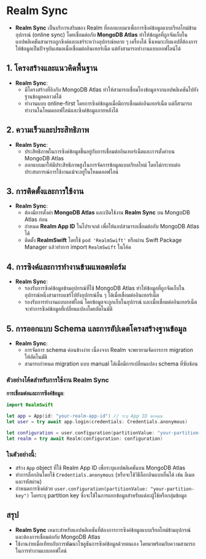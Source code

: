 # Realm Sync 
- **Realm Sync** เป็นบริการเสริมของ Realm ที่ออกแบบมาเพื่อการซิงค์ข้อมูลแบบเรียลไทม์ข้ามอุปกรณ์ (online sync) โดยเชื่อมต่อกับ **MongoDB Atlas** ทำให้ข้อมูลที่ถูกจัดเก็บในแอปพลิเคชันสามารถถูกซิงค์และแชร์ระหว่างอุปกรณ์หลาย ๆ เครื่องได้ ซึ่งเหมาะกับแอปที่ต้องการให้ข้อมูลเป็นปัจจุบันเสมอเมื่อเชื่อมต่ออินเทอร์เน็ต แต่ยังสามารถทำงานแบบออฟไลน์ได้

## 1. โครงสร้างและแนวคิดพื้นฐาน
- **Realm Sync**:
    - มีโครงสร้างที่อิงกับ MongoDB Atlas ทำให้สามารถเชื่อมโยงข้อมูลจากแอปพลิเคชันไปยังฐานข้อมูลคลาวด์ได้
    - ทำงานแบบ online-first โดยการซิงค์ข้อมูลเมื่อมีการเชื่อมต่ออินเทอร์เน็ต แต่ก็สามารถทำงานในโหมดออฟไลน์และซิงค์ข้อมูลภายหลังได้

## 2. ความเร็วและประสิทธิภาพ
- **Realm Sync**:
    - ประสิทธิภาพในการซิงค์ข้อมูลขึ้นอยู่กับการเชื่อมต่ออินเทอร์เน็ตและการตั้งค่าบน MongoDB Atlas
    - ออกแบบมาให้มีประสิทธิภาพสูงในการจัดการข้อมูลแบบเรียลไทม์ โดยไม่กระทบต่อประสบการณ์การใช้งานแม้จะอยู่ในโหมดออฟไลน์

## 3. การติดตั้งและการใช้งาน
- **Realm Sync**:
    - ต้องมีการตั้งค่า **MongoDB Atlas** และเปิดใช้งาน **Realm Sync** บน MongoDB Atlas ก่อน
    - กำหนด **Realm App ID** ในโปรเจกต์ เพื่อให้แอปสามารถเชื่อมต่อกับ MongoDB Atlas ได้
    - ติดตั้ง **RealmSwift** โดยใช้ `pod 'RealmSwift'` หรือผ่าน Swift Package Manager แล้วทำการ import `RealmSwift` ในโค้ด

## 4. การซิงค์และการทำงานข้ามแพลตฟอร์ม
- **Realm Sync**:
    - รองรับการซิงค์ข้อมูลข้ามอุปกรณ์ที่ใช้ MongoDB Atlas ทำให้ข้อมูลที่ถูกจัดเก็บในอุปกรณ์หนึ่งสามารถแชร์ไปยังอุปกรณ์อื่น ๆ ได้เมื่อเชื่อมต่ออินเทอร์เน็ต
    - รองรับการทำงานแบบออฟไลน์ โดยข้อมูลจะถูกเก็บในอุปกรณ์ และเมื่อเชื่อมต่ออินเทอร์เน็ตจะทำการซิงค์ข้อมูลที่เปลี่ยนแปลงโดยอัตโนมัติ

## 5. การออกแบบ Schema และการอัปเดตโครงสร้างฐานข้อมูล
- **Realm Sync**:
    - การจัดการ schema ค่อนข้างง่าย เนื่องจาก Realm จะพยายามจัดการการ migration ให้อัตโนมัติ
    - สามารถกำหนด migration แบบ manual ได้เมื่อมีการเปลี่ยนแปลง schema ที่ซับซ้อน

### ตัวอย่างโค้ดสำหรับการใช้งาน Realm Sync

**การเชื่อมต่อและการซิงค์ข้อมูล**:
```swift
import RealmSwift

let app = App(id: "your-realm-app-id") // ระบุ App ID ของคุณ
let user = try await app.login(credentials: Credentials.anonymous)

let configuration = user.configuration(partitionValue: "your-partition-key")
let realm = try await Realm(configuration: configuration)
```

### ในตัวอย่างนี้:
- สร้าง `App` object ที่ใช้ Realm App ID เพื่อระบุแอปพลิเคชันบน MongoDB Atlas
- ทำการล็อกอินโดยใช้ `Credentials.anonymous` (หรือจะใช้วิธีล็อกอินแบบอื่นได้ เช่น อีเมลและรหัสผ่าน)
- กำหนดการซิงค์ด้วย `user.configuration(partitionValue: "your-partition-key")` โดยระบุ partition key ซึ่งจะใช้ในการแยกข้อมูลสำหรับแต่ละผู้ใช้หรือกลุ่มข้อมูล
  

## สรุป
- **Realm Sync** เหมาะสำหรับแอปพลิเคชันที่ต้องการการซิงค์ข้อมูลแบบเรียลไทม์ข้ามอุปกรณ์ และต้องการเชื่อมต่อกับ MongoDB Atlas
- ใช้งานง่ายเมื่อเทียบกับการพัฒนาโซลูชันการซิงค์ข้อมูลด้วยตนเอง โดยมาพร้อมกับความสามารถในการทำงานแบบออฟไลน์
